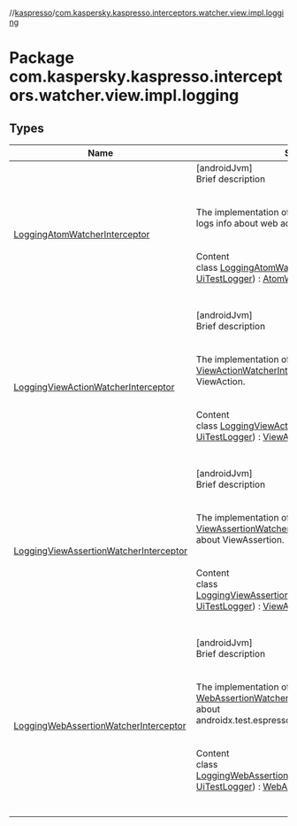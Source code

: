 //[kaspresso](../index.md)/[com.kaspersky.kaspresso.interceptors.watcher.view.impl.logging](index.md)



# Package com.kaspersky.kaspresso.interceptors.watcher.view.impl.logging  


## Types  
  
|  Name|  Summary| 
|---|---|
| [LoggingAtomWatcherInterceptor](-logging-atom-watcher-interceptor/index.md)| [androidJvm]  <br>Brief description  <br><br><br>The implementation of [AtomWatcherInterceptor](../com.kaspersky.kaspresso.interceptors.watcher.view/-atom-watcher-interceptor/index.md) that logs info about web action.<br><br>  <br>Content  <br>class [LoggingAtomWatcherInterceptor](-logging-atom-watcher-interceptor/index.md)(**logger**: [UiTestLogger](../com.kaspersky.kaspresso.logger/-ui-test-logger/index.md)) : [AtomWatcherInterceptor](../com.kaspersky.kaspresso.interceptors.watcher.view/-atom-watcher-interceptor/index.md)  <br><br><br>
| [LoggingViewActionWatcherInterceptor](-logging-view-action-watcher-interceptor/index.md)| [androidJvm]  <br>Brief description  <br><br><br>The implementation of [ViewActionWatcherInterceptor](../com.kaspersky.kaspresso.interceptors.watcher.view/-view-action-watcher-interceptor/index.md) that logs info about ViewAction.<br><br>  <br>Content  <br>class [LoggingViewActionWatcherInterceptor](-logging-view-action-watcher-interceptor/index.md)(**logger**: [UiTestLogger](../com.kaspersky.kaspresso.logger/-ui-test-logger/index.md)) : [ViewActionWatcherInterceptor](../com.kaspersky.kaspresso.interceptors.watcher.view/-view-action-watcher-interceptor/index.md)  <br><br><br>
| [LoggingViewAssertionWatcherInterceptor](-logging-view-assertion-watcher-interceptor/index.md)| [androidJvm]  <br>Brief description  <br><br><br>The implementation of [ViewAssertionWatcherInterceptor](../com.kaspersky.kaspresso.interceptors.watcher.view/-view-assertion-watcher-interceptor/index.md) that logs info about ViewAssertion.<br><br>  <br>Content  <br>class [LoggingViewAssertionWatcherInterceptor](-logging-view-assertion-watcher-interceptor/index.md)(**logger**: [UiTestLogger](../com.kaspersky.kaspresso.logger/-ui-test-logger/index.md)) : [ViewAssertionWatcherInterceptor](../com.kaspersky.kaspresso.interceptors.watcher.view/-view-assertion-watcher-interceptor/index.md)  <br><br><br>
| [LoggingWebAssertionWatcherInterceptor](-logging-web-assertion-watcher-interceptor/index.md)| [androidJvm]  <br>Brief description  <br><br><br>The implementation of [WebAssertionWatcherInterceptor](../com.kaspersky.kaspresso.interceptors.watcher.view/-web-assertion-watcher-interceptor/index.md) that logs info about androidx.test.espresso.web.assertion.WebAssertion.<br><br>  <br>Content  <br>class [LoggingWebAssertionWatcherInterceptor](-logging-web-assertion-watcher-interceptor/index.md)(**logger**: [UiTestLogger](../com.kaspersky.kaspresso.logger/-ui-test-logger/index.md)) : [WebAssertionWatcherInterceptor](../com.kaspersky.kaspresso.interceptors.watcher.view/-web-assertion-watcher-interceptor/index.md)  <br><br><br>

